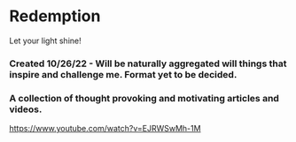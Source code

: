 # Redemption
Let your light shine!

### Created 10/26/22 - Will be naturally aggregated will things that inspire and challenge me. Format yet to be decided.
### A collection of thought provoking and motivating articles and videos.

https://www.youtube.com/watch?v=EJRWSwMh-1M
